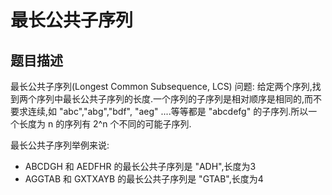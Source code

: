 # 最长公共子序列 #

## 题目描述 ##
最长公共子序列(Longest Common Subsequence, LCS) 问题: 给定两个序列,找到两个序列中最长公共子序列的长度.一个序列的子序列是相对顺序是相同的,而不要求连续,如 "abc","abg","bdf", "aeg" ....等等都是 "abcdefg" 的子序列.所以一个长度为 n 的序列有 2^n 个不同的可能子序列.

最长公共子序列举例来说:

* ABCDGH 和 AEDFHR 的最长公共子序列是 "ADH",长度为3
* AGGTAB 和 GXTXAYB 的最长公共子序列是 "GTAB",长度为4

